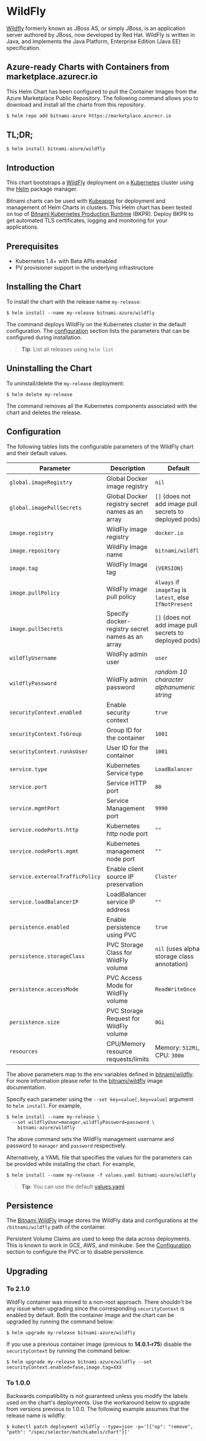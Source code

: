 # WildFly

[Wildfly](http://wildfly.org/) formerly known as JBoss AS, or simply JBoss, is an application server authored by JBoss, now developed by Red Hat. WildFly is written in Java, and implements the Java Platform, Enterprise Edition (Java EE) specification.

## Azure-ready Charts with Containers from marketplace.azurecr.io

This Helm Chart has been configured to pull the Container Images from the Azure Marketplace Public Repository.
The following command allows you to download and install all the charts from this repository.
```bash
$ helm repo add bitnami-azure https://marketplace.azurecr.io
```
## TL;DR;

```console
$ helm install bitnami-azure/wildfly
```

## Introduction

This chart bootstraps a [WildFly](https://github.com/bitnami/bitnami-docker-wildfly) deployment on a [Kubernetes](http://kubernetes.io) cluster using the [Helm](https://helm.sh) package manager.

Bitnami charts can be used with [Kubeapps](https://kubeapps.com/) for deployment and management of Helm Charts in clusters. This Helm chart has been tested on top of [Bitnami Kubernetes Production Runtime](https://kubeprod.io/) (BKPR). Deploy BKPR to get automated TLS certificates, logging and monitoring for your applications.

## Prerequisites

- Kubernetes 1.4+ with Beta APIs enabled
- PV provisioner support in the underlying infrastructure

## Installing the Chart

To install the chart with the release name `my-release`:

```console
$ helm install --name my-release bitnami-azure/wildfly
```

The command deploys WildFly on the Kubernetes cluster in the default configuration. The [configuration](#configuration) section lists the parameters that can be configured during installation.

> **Tip**: List all releases using `helm list`

## Uninstalling the Chart

To uninstall/delete the `my-release` deployment:

```console
$ helm delete my-release
```

The command removes all the Kubernetes components associated with the chart and deletes the release.

## Configuration

The following tables lists the configurable parameters of the WildFly chart and their default values.

|         Parameter               |              Description               |                           Default                          |
|---------------------------------|----------------------------------------|------------------------------------------------------------|
| `global.imageRegistry`          | Global Docker image registry           | `nil`                                                      |
| `global.imagePullSecrets`       | Global Docker registry secret names as an array | `[]` (does not add image pull secrets to deployed pods) |
| `image.registry`                | WildFly image registry                 | `docker.io`                                                |
| `image.repository`              | WildFly Image name                     | `bitnami/wildfly`                                          |
| `image.tag`                     | WildFly Image tag                      | `{VERSION}`                                                |
| `image.pullPolicy`              | WildFly image pull policy              | `Always` if `imageTag` is `latest`, else `IfNotPresent`    |
| `image.pullSecrets`             | Specify docker-registry secret names as an array | `[]` (does not add image pull secrets to deployed pods)   |
| `wildflyUsername`               | WildFly admin user                     | `user`                                                     |
| `wildflyPassword`               | WildFly admin password                 | _random 10 character alphanumeric string_                  |
| `securityContext.enabled`       | Enable security context                | `true`                                                     |
| `securityContext.fsGroup`       | Group ID for the container             | `1001`                                                     |
| `securityContext.runAsUser`     | User ID for the container              | `1001`                                                     |
| `service.type`                  | Kubernetes Service type                | `LoadBalancer`                                             |
| `service.port`                  | Service HTTP port                      | `80`                                                       |
| `service.mgmtPort`              | Service Management port                | `9990`                                                     |
| `service.nodePorts.http`        | Kubernetes http node port              | `""`                                                       |
| `service.nodePorts.mgmt`        | Kubernetes management node port        | `""`                                                       |
| `service.externalTrafficPolicy` | Enable client source IP preservation   | `Cluster`                                                  |
| `service.loadBalancerIP`        | LoadBalancer service IP address        | `""`                                                       |
| `persistence.enabled`           | Enable persistence using PVC           | `true`                                                     |
| `persistence.storageClass`      | PVC Storage Class for WildFly volume   | `nil` (uses alpha storage class annotation)                |
| `persistence.accessMode`        | PVC Access Mode for WildFly volume     | `ReadWriteOnce`                                            |
| `persistence.size`              | PVC Storage Request for WildFly volume | `8Gi`                                                      |
| `resources`                     | CPU/Memory resource requests/limits    | Memory: `512Mi`, CPU: `300m`                               |

The above parameters map to the env variables defined in [bitnami/wildfly](http://github.com/bitnami/bitnami-docker-wildfly). For more information please refer to the [bitnami/wildfly](http://github.com/bitnami/bitnami-docker-wildfly) image documentation.

Specify each parameter using the `--set key=value[,key=value]` argument to `helm install`. For example,

```console
$ helm install --name my-release \
  --set wildflyUser=manager,wildflyPassword=password \
    bitnami-azure/wildfly
```

The above command sets the WildFly management username and password to `manager` and `password` respectively.

Alternatively, a YAML file that specifies the values for the parameters can be provided while installing the chart. For example,

```console
$ helm install --name my-release -f values.yaml bitnami-azure/wildfly
```

> **Tip**: You can use the default [values.yaml](values.yaml)

## Persistence

The [Bitnami WildFly](https://github.com/bitnami/bitnami-docker-wildfly) image stores the WildFly data and configurations at the `/bitnami/wildfly` path of the container.

Persistent Volume Claims are used to keep the data across deployments. This is known to work in GCE, AWS, and minikube.
See the [Configuration](#configuration) section to configure the PVC or to disable persistence.

## Upgrading

### To 2.1.0

WildFly container was moved to a non-root approach. There shouldn't be any issue when upgrading since the corresponding `securityContext` is enabled by default. Both the container image and the chart can be upgraded by running the command below:

```
$ helm upgrade my-release bitnami-azure/wildfly
```

If you use a previous container image (previous to **14.0.1-r75**) disable the `securityContext` by running the command below:

```
$ helm upgrade my-release bitnami-azure/wildfly --set securityContext.enabled=fase,image.tag=XXX
```

### To 1.0.0

Backwards compatibility is not guaranteed unless you modify the labels used on the chart's deployments.
Use the workaround below to upgrade from versions previous to 1.0.0. The following example assumes that the release name is wildfly:

```console
$ kubectl patch deployment wildfly --type=json -p='[{"op": "remove", "path": "/spec/selector/matchLabels/chart"}]'
```